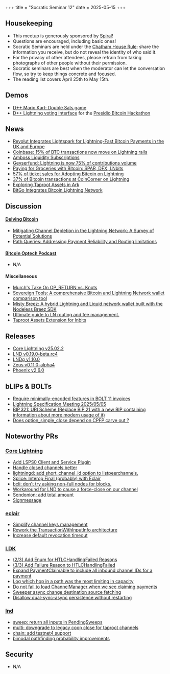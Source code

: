 +++
title = "Socratic Seminar 12"
date = 2025-05-15
+++

Housekeeping
------------

- This meetup is generously sponsored by [Spiral](https://spiral.xyz/)!
- Questions are encouraged, including basic ones!
- Socratic Seminars are held under the [Chatham House Rule](https://www.chathamhouse.org/about-us/chatham-house-rule): share the information you receive, but do not reveal the identity of who said it.
- For the privacy of other attendees, please refrain from taking photographs of other people without their permission.
- Socratic seminars are best when the moderator can let the conversation flow, so try to keep things concrete and focused.
- The reading list covers April 25th to May 15th.

Demos
----
- [D++ Mario Kart: Double Sats game](https://primal.net/e/nevent1qqsgka556y0sc54wxjlzyqgrd6c5g8qyqjskk3x24cn5e0np0y529scl7m27u)
- [D++ Lightning voting interface](https://pbhackathon.com/vote) for the [Presidio Bitcoin Hackathon](https://pbhackathon.com)

News
----
- [Revolut Integrates Lightspark for Lightning-Fast Bitcoin Payments in the UK and Europe](https://bitcoinmagazine.com/news/revolut-integrates-lightspark-for-lightning-fast-bitcoin-payments-in-the-uk-and-europe)
- [Coinbase: 15% of BTC transactions now move on Lightning rails](https://x.com/coinbase/status/1916961596775272652)
- [Amboss Liquidity Subscriptions](https://amboss.tech/blog/liquidity-subscriptions)
- [Geyserfund: Lightning is now 75% of contributions volume](https://x.com/steliosrammos/status/1921924760801357827)
- [Paying for Groceries with Bitcoin: SPAR, DFX, LNbits](https://news.lnbits.com/news/paying-for-groceries-with-bitcoin-inside-spars-lig)
- [57% of ticket sales for Adopting Bitcoin on Lightning](https://x.com/AdoptingBTC/status/1917380502547296389)
- [37% of Bitcoin transactions at CoinCorner on Lightning](https://x.com/CoinCorner/status/1917309714922098812)
- [Exploring Taproot Assets in Ark](https://blog.arklabs.xyz/taproot-assets-in-ark/)
- [BitGo Integrates Bitcoin Lightning Network](https://x.com/BitGo/status/1917285256367071321)

Discussion
----------
#### [Delving Bitcoin](https://delvingbitcoin.org/)
- [Mitigating Channel Depletion in the Lightning Network: A Survey of Potential Solutions](https://delvingbitcoin.org/t/mitigating-channel-depletion-in-the-lightning-network-a-survey-of-potential-solutions/1640)
- [Path Queries: Addressing Payment Reliability and Routing limitations](https://delvingbitcoin.org/t/path-queries-addressing-payment-reliability-and-routing-limitations/1672)

#### [Bitcoin Optech Podcast](https://bitcoinops.org/en/podcast/)
- N/A

#### Miscellaneous
- [Murch's Take On OP_RETURN vs. Knots](https://primal.net/e/nevent1qqswaa5vpsyp29258n6radga5ey0q88apnyaa9uqst7fvzcuqjzeynq39k6tc)
- [Sovereign Tools: A comprehensive Bitcoin and Lightning Network wallet comparison tool](https://sovereigntools.com)
- [Misty Breez: A hybrid Lightning and Liquid network wallet built with the Nodeless Breez SDK](https://github.com/breez/misty-breez?tab=readme-ov-file)
- [Ultimate guide to LN routing and fee management.](https://stacker.news/items/972730)
- [Taproot Assets Extension for lnbits](https://github.com/echennells/taproot_assets)

Releases
--------
- [Core Lightning v25.02.2](https://github.com/ElementsProject/lightning/blob/v25.02.2/CHANGELOG.md)
- [LND v0.19.0-beta.rc4](https://github.com/lightningnetwork/lnd/blob/master/docs/release-notes/release-notes-0.19.0.md)
- [LNDg v1.10.0](https://github.com/cryptosharks131/lndg/releases/tag/v1.10.0)
- [Zeus v0.11.0-alpha4](https://github.com/ZeusLN/zeus/releases/tag/v0.11.0-alpha4)
- [Phoenix v2.6.0](https://github.com/ACINQ/phoenix/releases/tag/android-v2.6.0)

bLIPs & BOLTs
-------------
- [Require minimally-encoded features in BOLT 11 invoices](https://github.com/lightning/bolts/pull/1245)
- [Lightning Specification Meeting 2025/05/05](https://github.com/lightning/bolts/issues/1255)
- [BIP 321: URI Scheme (Replace BIP 21 with a new BIP containing information about more modern usage of it)](https://github.com/bitcoin/bips/pull/1555)
- [Does option_simple_close depend on CPFP carve out ?](https://github.com/lightning/bolts/issues/1253)

Noteworthy PRs
--------------

### [Core Lightning](https://github.com/ElementsProject/lightning)
- [Add LSPS0 Client and Service Plugin](https://github.com/ElementsProject/lightning/pull/8227)
- [Handle closed channels better](https://github.com/ElementsProject/lightning/pull/8162)
- [lightningd: add short_channel_id option to listpeerchannels.](https://github.com/ElementsProject/lightning/pull/8237)
- [Splice: Interop Final (probably) with Eclair](https://github.com/ElementsProject/lightning/pull/8021)
- [bcli: don't try asking non-full nodes for blocks.](https://github.com/ElementsProject/lightning/pull/8268)
- [Workaround for LND to cause a force-close on our channel](https://github.com/ElementsProject/lightning/pull/8213)
- [Sendonion: add total amount](https://github.com/ElementsProject/lightning/pull/8015)
- [Signmessage](https://github.com/ElementsProject/lightning/pull/8226)

### [eclair](https://github.com/ACINQ/eclair/)
- [Simplify channel keys management](https://github.com/ACINQ/eclair/pull/3064)
- [Rework the TransactionWithInputInfo architecture](https://github.com/ACINQ/eclair/pull/3074)
- [Increase default revocation timeout](https://github.com/ACINQ/eclair/pull/3082)

### [LDK](https://github.com/lightningdevkit/rust-lightning)
- [(2/3) Add Enum for HTLCHandlingFailed Reasons](https://github.com/lightningdevkit/rust-lightning/pull/3601)
- [(3/3) Add Failure Reason to HTLCHandlingFailed](https://github.com/lightningdevkit/rust-lightning/pull/3700)
- [Expand PaymentClaimable to include all inbound channel IDs for a payment](https://github.com/lightningdevkit/rust-lightning/pull/3655)
- [Log which hop in a path was the most limiting in capacity](https://github.com/lightningdevkit/rust-lightning/pull/3729)
- [Do not fail to load ChannelManager when we see claiming payments](https://github.com/lightningdevkit/rust-lightning/pull/3772)
- [Sweeper async change destination source fetching](https://github.com/lightningdevkit/rust-lightning/pull/3734)
- [Disallow dual-sync-async persistence without restarting](https://github.com/lightningdevkit/rust-lightning/pull/3737)

### [lnd](https://github.com/lightningnetwork/lnd)
- [sweep: return all inputs in PendingSweeps](https://github.com/lightningnetwork/lnd/pull/9772)
- [multi: downgrade to legacy coop close for taproot channels](https://github.com/lightningnetwork/lnd/pull/9669)
- [chain: add testnet4 support](https://github.com/lightningnetwork/lnd/pull/9620)
- [bimodal pathfinding probability improvements](https://github.com/lightningnetwork/lnd/pull/8330)

Security
--------
- N/A
